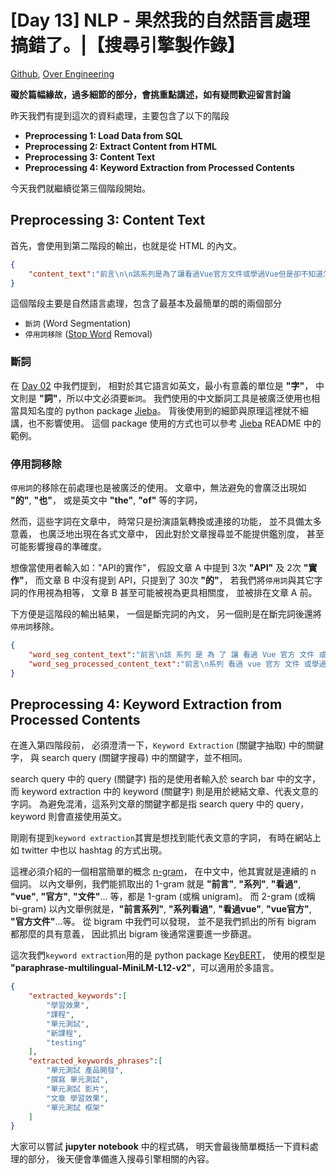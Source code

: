 # [Day 13] NLP - 果然我的自然語言處理搞錯了。|【搜尋引擎製作錄】

[Github], [Over Engineering]

**礙於篇幅緣故，過多細節的部分，會挑重點講述，如有疑問歡迎留言討論**


昨天我們有提到這次的資料處理，主要包含了以下的階段
- **Preprocessing 1: Load Data from SQL**
- **Preprocessing 2: Extract Content from HTML**
- **Preprocessing 3: Content Text**
- **Preprocessing 4: Keyword Extraction from Processed Contents**

今天我們就繼續從第三個階段開始。

## Preprocessing 3: Content Text
首先，會使用到第二階段的輸出，也就是從 HTML 的內文。

```json
{
    "content_text":"前言\n\n該系列是為了讓看過Vue官方文件或學過Vue但是卻不知道怎麼下手去重構現在有的網站而去規畫的系列文章，在這邊整理了許多我自己使用Vue重構很多網站的經驗分享給讀者們。\n\n什麼？單元測試？當你開始接觸開發專案有一段時間後，你會開始漸漸聽到這個專業術語，就讓我來大家了解一下什麼是單元測試\n\n影片搭配文章看學習效果會更好喔\n什麼是單元測試？\n簡單來說程式碼的最小單位進行測試，確保程式邏輯不會在團隊維護的過程中出錯，維護程式碼的品質。所謂的最小單位，我用個例子來舉例，假如你今天有一個主功能是由 A跟Ｂ兩個功能所組成的，而這兩個功能就是我們所說的最小單位，所以在撰寫測試的時候我們重點在針對A跟Ｂ來進行測試，主功能的測試中不會包含 A跟Ｂ的測試，這樣的測試就是我們所說的單元測試。\n為什麼需要單元測試？\n我先列出幾個優缺點，我們來比較一下\n優點：\n\n確保團隊跌代的時候不會影響原本的功能\n確保品質，準確對程式碼切割最小單位，降低耦合度\n程式的 return 變成可預期\n重構程式碼可以按照測試的規格走\n\n缺點 :\n\n初期可能撰寫單元測試所消耗的時間可能會大於實際開發時間\n如果迭代性高，很常寫好的測試要重寫，久了會浪費很多時間\n測試相關的配置繁瑣，為了配合許多開發上的細節要處理的設定很多\n\n從優缺點可以知道說，撰寫單元測試的初期對於開發的效益並不高，先撇開不熟悉測試來說，光就在公司常常會因為需求改變就要來來回回改寫程式，我就要再花許多時間來重寫測試，怎麼想都對於有時辰壓力的專案來說不是那麼划算，所以往往會在這個時候放棄寫測試，就像我如果在初期會遇到不斷修改的需求的時候，我也不會先寫測試（笑\n那什麼情況下該寫單元測試？其實產品開發的中期的時候，基本上中期的時候大多數的平台規格都確定了差不多，就可以考慮開始補單元測試，因為會開始遇到前面做好的功能因為新的功能造成預期外的錯誤，以及專案由其他同事接手的時候改壞某個功能但是同事不知道，這些我們都可以透過測試來了解，避免把測試沒通過的案子給推上線。\n開始寫 Vue 的單元測試前\n開始寫測試前我們要先了解一下我們是透過何種技術來撰寫測試的\nJest\nJest 是由 Facebook 開發維護的一款 JavaScript 測試框架，可以用簡潔的語法來測試你的 function 。\nVue Test Utils\nVue Test Utils 是 Vue 官方推出的組件單元測試框架，簡化組件的測試。它提供了一些方法來以區分掛載組件之間交互。\n我們會透過以上兩種測試用的框架來針對我們 vue 的 component 進行測試，Vue Test Utils 負責解析我們的 component，讓我們可以不透過 build 就可以模擬 DOM 被渲染出來的結果，再透過 Jest 撰寫 test case 來驗證是否符合預期。\n安裝 jest 與 Vue Test Utils （ Vue-cli ）\n如果你是新建立一個專案，請你選擇 Unit Testing -> Jest，這樣專案預設就會有安裝 jest 跟 Vue Test Utils\n\n如果你在建立專案的時候沒有選擇 Unit Testing 的話你可以輸入以下指令\n\n現有的 CLI 專案，也可以加入 jest 跟 Vue Test Utils\n基本語法介紹 describe & it & test\n先來帶大家來看一下基本的語法\n\n\ndescribe ： 類似群組的概念，用來將一個或是多個相關的測試包再一起。\nit ＆test ： 為測試的項目單位，it 為 test 的別名兩個是一樣的東西。\nexpect ：你要測試的項目內容。\ntoBe ： 斷言，主要是來檢查 expect 回傳的內容是否符合你的預期，有很多種形式的斷言。\n\n以上的這些語法屬於 jest 的語法 API\n接下來看看如何使用 Vue Test Utils 負責解析我們的 Component\n\n\n我們可以直接使用 shallowMount 這個方法來渲染我們的 Component，再透過 .text( ) 這個方法去取得 Component 裡面所有的文字內容來做比對，是不是覺得很簡單呢～\n最後\n好啦！關於單元測試的部分就到這邊先告一段落，如果你還想知道更多有關於單元測試的使用以及使用情境，歡迎購買我的新課程 Vue 單元測試 vue-test-utils｜入門\n課程網址：\n\n原價新台幣 2200 元，目前還是維持預購價新台幣 1800元，現在輸入折扣碼「 PAJNBFUNO300」馬上再折300元優惠。\n\n訂閱Mike的頻道享受精彩的教學與分享\n\n\nMIke 的官方 line 帳號，好友搜尋 @mike_cheng"
}
```
這個階段主要是自然語言處理，包含了最基本及最簡單的朗的兩個部分
- `斷詞` (Word Segmentation)
- `停用詞移除` ([Stop Word] Removal)

### 斷詞
在 [Day 02] 中我們提到，
相對於其它語言如英文，最小有意義的單位是 **"字"**，
中文則是 **"詞"**，所以中文必須要`斷詞`。
我們使用的中文斷詞工具是被廣泛使用也相當具知名度的 python package [Jieba]。
背後使用到的細節與原理這裡就不細講，也不影響使用。
這個 package 使用的方式也可以參考 [Jieba] README 中的範例。

### 停用詞移除
`停用詞`的移除在前處理也是被廣泛的使用。
文章中，無法避免的會廣泛出現如 **"的"**, **"也"**，
或是英文中 **"the"**, **"of"** 等的字詞，

然而，這些字詞在文章中，
時常只是扮演語氣轉換或連接的功能，
並不具備太多意義，
也廣泛地出現在各式文章中，
因此對於文章搜尋並不能提供鑑別度，
甚至可能影響搜尋的準確度。

想像當使用者輸入如："API的實作"，
假設文章 A 中提到 3次 **"API"** 及 2次 **"實作"**，
而文章 B 中沒有提到 API，只提到了 30次 **"的"**，
若我們將`停用詞`與其它字詞的作用視為相等，
文章 B 甚至可能被視為更具相關度，
並被排在文章 A 前。

下方便是這階段的輸出結果，
一個是斷完詞的內文，
另一個則是在斷完詞後還將`停用詞`移除。

```json
{
    "word_seg_content_text":"前言\n該 系列 是 為 了 讓 看過 Vue 官方 文件 或學過 Vue 但是 卻 不 知道 怎麼 下手 去 重構 現在 有 的 網站 而 去 規畫 的 系列 文章 ， 在 這邊 整理 了 許多 我 自己 使用 Vue 重構 很多 網站 的 經驗 分享 給 讀者 們 。\n什麼 ？ 單元測試 ？ 當你 開始 接觸 開發 專案 有 一段時間 後 ， 你 會 開始 漸漸 聽到 這個 專業術語 ， 就讓 我來 大家 了解 一下 什麼 是 單元測試\n影片 搭配 文章 看 學習效果 會 更好 喔\n什麼 是 單元測試 ？\n簡單 來說 程式碼 的 最小 單位 進行 測試 ， 確保 程式 邏輯 不會 在 團隊 維護 的 過程 中 出錯 ， 維護 程式碼 的 品質 。 所謂 的 最小 單位 ， 我用 個例 子來 舉例 ， 假如 你 今天 有 一個 主 功能 是 由\nA 跟 Ｂ 兩個 功能 所 組成 的 ， 而 這 兩個 功能 就是 我們 所說 的 最小 單位 ， 所以 在 撰寫 測試 的 時候 我們 重點 在 針對 A 跟 Ｂ 來 進行 測試 ， 主 功能 的 測試 中 不會 包含\nA 跟 Ｂ 的 測試 ， 這樣 的 測試 就是 我們 所說 的 單元測試 。\n為 什麼 需要 單元測試 ？\n我先 列出 幾個 優缺點 ， 我們 來 比較 一下\n優點 ：\n確保 團隊 跌代 的 時候 不會 影響 原本 的 功能\n確保 品質 ， 準確 對 程式碼 切割 最小 單位 ， 降低 耦合度\n程式 的\nreturn\n變成 可 預期\n重構 程式碼 可以 按照 測試 的 規格 走\n缺點\n:\n初期 可能 撰寫 單元測試 所 消耗 的 時間 可能 會 大於 實際 開發 時間\n如果 迭代 性高 ， 很常 寫 好 的 測試 要 重寫 ， 久 了 會 浪費 很多 時間\n測試 相關 的 配置 繁瑣 ， 為 了 配合 許多 開發 上 的 細節 要 處理 的 設定 很多\n從優 缺點 可以 知道 說 ， 撰寫 單元測試 的 初期 對於 開發 的 效益 並不高 ， 先 撇開 不 熟悉 測試 來說 ， 光 就 在 公司 常常 會 因為 需求 改變 就要 來來回回 改寫 程式 ， 我 就要 再花 許多 時間 來 重寫 測試 ， 怎麼 想 都 對於 有 時辰 壓力 的 專案 來說 不是 那麼 划算 ， 所以 往往 會 在 這個 時候 放棄 寫 測試 ， 就 像 我 如果 在 初期 會 遇到 不斷 修改 的 需求 的 時候 ， 我 也 不會 先寫 測試 （ 笑\n那 什麼 情況 下該 寫 單元測試 ？ 其實 產品開發 的 中期 的 時候 ， 基本上 中期 的 時候 大多數 的 平台 規格 都 確定 了 差不多 ， 就 可以 考慮 開始 補 單元測試 ， 因為 會 開始 遇到 前面 做好 的 功能 因為 新 的 功能 造成 預期 外 的 錯誤 ， 以及 專案 由 其他 同事 接手 的 時候 改壞 某個 功能 但是 同事 不 知道 ， 這些 我們 都 可以 透過 測試 來 了解 ， 避免 把 測試 沒 通過 的 案子 給推 上線 。\n開始 寫\nVue\n的 單元測試 前\n開始 寫 測試 前 我們 要 先 了解 一下 我們 是 透過 何種 技術 來 撰寫 測試 的\nJest\nJest\n是 由\nFacebook\n開發 維護 的 一款\nJavaScript\n測試 框架 ， 可以 用 簡潔 的 語法 來 測試 你 的\nfunction\n。\nVue\nTest\nUtils\nVue\nTest\nUtils\n是\nVue\n官方 推出 的 組件 單元測試 框架 ， 簡化 組件 的 測試 。 它 提供 了 一些 方法 來 以 區分 掛載 組件 之間 交互 。\n我們 會 透過 以上 兩種 測試 用 的 框架 來 針對 我們\nvue\n的\ncomponent\n進行 測試 ， Vue\nTest\nUtils\n負責 解析 我們 的\ncomponent ， 讓 我們 可以 不 透過\nbuild\n就 可以 模擬\nDOM\n被 渲染 出來 的 結果 ， 再 透過\nJest\n撰寫\ntest\ncase\n來 驗證 是否 符合 預期 。\n安裝\njest\n與\nVue\nTest\nUtils\n（\nVue - cli\n）\n如果 你 是 新 建立 一個 專案 ， 請 你 選擇\nUnit\nTesting\n- >\nJest ， 這樣 專案 預設 就 會 有 安裝\njest\n跟\nVue\nTest\nUtils\n如果 你 在 建立 專案 的 時候 沒有 選擇\nUnit\nTesting\n的話 你 可以 輸入 以下 指令\n現有 的\nCLI\n專案 ， 也 可以 加入\njest\n跟\nVue\nTest\nUtils\n基本 語法 介紹\ndescribe\n&\nit\n&\ntest\n先來 帶 大家 來看 一下 基本 的 語法\ndescribe\n：\n類似 群組 的 概念 ， 用來 將 一個 或是 多個 相關 的 測試 包再 一起 。\nit\n＆ test\n：\n為 測試 的 項目 單位 ， it\n為\ntest\n的 別名 兩個 是 一樣 的 東西 。\nexpect\n： 你 要 測試 的 項目 內容 。\ntoBe\n：\n斷言 ， 主要 是 來 檢查\nexpect\n回傳 的 內容 是否 符合 你 的 預期 ， 有 很 多種形式 的 斷言 。\n以上 的 這些 語法 屬於\njest\n的 語法\nAPI\n接下來 看看 如何 使用\nVue\nTest\nUtils\n負責 解析 我們 的\nComponent\n我們 可以 直接 使用\nshallowMount\n這個 方法 來 渲染 我們 的\nComponent ， 再 透過\n. text (\n)\n這個 方法 去 取得\nComponent\n裡面 所有 的 文字 內容 來 做 比對 ， 是不是 覺得 很 簡單 呢 ～\n最後\n好 啦 ！ 關於 單元測試 的 部分 就 到 這邊 先 告一段落 ， 如果 你 還想 知道 更 多 有 關於 單元測試 的 使用 以及 使用 情境 ， 歡迎 購買 我 的 新課程\nVue\n單元測試\nvue - test - utils ｜ 入門\n課程 網址 ：\n原價 新台幣\n2200\n元 ， 目前 還是 維持 預購 價新 台幣\n1800 元 ， 現在 輸入 折扣 碼 「\nPAJNBFUNO300 」 馬上 再折 300 元 優惠 。\n訂閱 Mike 的 頻道 享受 精彩 的 教學 與 分享\nMIke\n的 官方\nline\n帳號 ， 好友 搜尋\n@ mike _ cheng",
    "word_seg_processed_content_text":"前言\n系列 看過 vue 官方 文件 或學過 vue 下手 重構 網站 規畫 系列 文章 整理 vue 重構 很多 網站 經驗 分享 讀者\n單元測試 當你 接觸 開發 專案 一段時間 會 漸漸 聽到 專業術語 就讓 我來 了解 單元測試\n影片 搭配 文章 學習效果 會 更好 喔\n單元測試\n簡單 來說 程式碼 最小 單位 測試 確保 程式 邏輯 團隊 維護 過程 中 出錯 維護 程式碼 品質 最小 單位 我用 個例 子來 舉例 主 功能\na ｂ 兩個 功能 兩個 功能 所說 最小 單位 撰寫 測試 重點 針對 a ｂ 測試 主 功能 測試 中 包含\na ｂ 測試 測試 所說 單元測試\n單元測試\n我先 列出 幾個 優缺點\n優點\n確保 團隊 跌代 影響 原本 功能\n確保 品質 準確 程式碼 切割 最小 單位 降低 耦合度\n程式\nreturn\n預期\n重構 程式碼 測試 規格 走\n缺點\n\n初期 撰寫 單元測試 消耗 時間 會 大於 開發 時間\n迭代 性高 很常 寫 測試 重寫 久 會 浪費 很多 時間\n測試 相關 配置 繁瑣 配合 開發 細節 設定 很多\n從優 缺點 說 撰寫 單元測試 初期 開發 效益 並不高 先 撇開 熟悉 測試 來說 光 公司 會 需求 改變 就要 來來回回 改寫 程式 就要 再花 時間 重寫 測試 想 時辰 壓力 專案 來說 划算 會 放棄 寫 測試 初期 會 修改 需求 先寫 測試 笑\n情況 下該 寫 單元測試 產品開發 中期 基本上 中期 平台 規格 差不多 補 單元測試 會 做好 功能 新 功能 預期 外 錯誤 專案 同事 接手 改壞 功能 同事 透過 測試 了解 測試 沒 案子 給推 上線\n寫\nvue\n單元測試 前\n寫 測試 前 先 了解 透過 何種 技術 撰寫 測試\njest\njest\n\nfacebook\n開發 維護 一款\njavascript\n測試 框架 簡潔 語法 測試\nfunction\n\nvue\ntest\nutils\nvue\ntest\nutils\n\nvue\n官方 推出 組件 單元測試 框架 簡化 組件 測試 提供 方法 區分 掛載 組件 之間 交互\n會 透過 兩種 測試 框架 針對\nvue\n\ncomponent\n測試 vue\ntest\nutils\n負責 解析\ncomponent 透過\nbuild\n模擬\ndom\n渲染 透過\njest\n撰寫\ntest\ncase\n驗證 符合 預期\n安裝\njest\n\nvue\ntest\nutils\n\nvue cli\n\n新 建立 專案 請 選擇\nunit\ntesting\n\njest 專案 預設 會 安裝\njest\n\nvue\ntest\nutils\n建立 專案 選擇\nunit\ntesting\n輸入 指令\n現有\ncli\n專案\njest\n\nvue\ntest\nutils\n語法 介紹\ndescribe\n\n\n\ntest\n先來 帶 來看 語法\ndescribe\n\n類似 群組 概念 用來 多個 相關 測試 包再\n\ntest\n\n測試 項目 單位\n\ntest\n別名 兩個 東西\nexpect\n測試 項目 內容\ntobe\n\n斷言 檢查\nexpect\n回傳 內容 符合 預期 多種形式 斷言\n語法\njest\n語法\napi\n接下來\nvue\ntest\nutils\n負責 解析\ncomponent\n\nshallowmount\n方法 渲染\ncomponent 透過\ntext\n\n方法\ncomponent\n文字 內容 做 比對 簡單\n\n單元測試 先 告一段落 還想 更 單元測試 情境 購買 新課程\nvue\n單元測試\nvue test utils 入門\n課程 網址\n原價 新台幣\n2200\n元 預購 價新 台幣\n1800 元 輸入 折扣 碼\npajnbfuno300 馬上 再折 300 元 優惠\n訂閱 mike 頻道 享受 精彩 教學 分享\nmike\n官方\nline\n帳號 好友 搜尋\nmike cheng"
}
```

## Preprocessing 4: Keyword Extraction from Processed Contents
在進入第四階段前，
必須澄清一下，`Keyword Extraction` (關鍵字抽取) 中的關鍵字，
與 search query (關鍵字搜尋) 中的關鍵字，並不相同。

search query 中的 query (關鍵字) 指的是使用者輸入於 search bar 中的文字，
而 keyword extraction 中的 keyword (關鍵字) 則是用於總結文章、代表文意的字詞。
為避免混淆，這系列文章的關鍵字都是指 search query 中的 query，
keyword 則會直接使用英文。

剛剛有提到`keyword extraction`其實是想找到能代表文意的字詞，
有時在網站上如 twitter 中也以 hashtag 的方式出現。

這裡必須介紹的一個相當簡單的概念 [n-gram]，
在中文中，他其實就是連續的 n 個詞。
以內文舉例，我們能抓取出的 1-gram 就是 **"前言"**, **"系列"**, **"看過"**, **"vue"**, **"官方"**, **"文件"**... 等，都是 1-gram (或稱 unigram)。
而 2-gram (或稱 bi-gram) 以內文舉例就是，**"前言系列"**, **"系列看過"**, **"看過vue"**, **"vue官方"**, **"官方文件"**...等。
從 bigram 中我們可以發現，
並不是我們抓出的所有 bigram 都那麼的具有意義，
因此抓出 bigram 後通常還要進一步篩選。

這次我們`keyword extraction`用的是 python package [KeyBERT]，
使用的模型是 **"paraphrase-multilingual-MiniLM-L12-v2"**，可以適用於多語言。

```json
{
    "extracted_keywords":[
        "學習效果",
        "課程",
        "單元測試",
        "新課程",
        "testing"
    ],
    "extracted_keywords_phrases":[
        "單元測試 產品開發",
        "撰寫 單元測試",
        "單元測試 影片",
        "文章 學習效果",
        "單元測試 框架"
    ]
}
```

大家可以嘗試 **jupyter notebook** 中的程式碼，
明天會最後簡單概括一下資料處理的部分，
後天便會準備進入搜尋引擎相關的內容。

[Github]: https://github.com/over-engineering-run
[Over Engineering]: https://over-engineering-frontend.fly.dev/
[Day 02]: https://github.com/over-engineering-run/over-engineering-articles/blob/main/articles/02_what_is_search_engine_I.md
[Stop Word]: https://en.wikipedia.org/wiki/Stop_word
[Jieba]: https://github.com/fxsjy/jieba
[n-gram]: https://en.wikipedia.org/wiki/N-gram
[KeyBERT]: https://github.com/MaartenGr/KeyBERT
